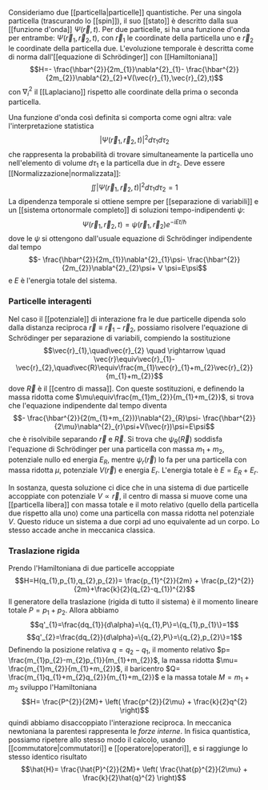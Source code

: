 Consideriamo due [[particella|particelle]] quantistiche. Per una singola particella (trascurando lo [[spin]]), il suo [[stato]] è descritto dalla sua [[funzione d'onda]] $\Psi(\vec{r},t)$. Per due particelle, si ha una funzione d'onda per entrambe: $\Psi(\vec{r}_{1},\vec{r}_{2},t)$, con $\vec{r}_{1}$ le coordinate della particella uno e $\vec{r}_{2}$ le coordinate della particella due. L'evoluzione temporale è descritta come di norma dall'[[equazione di Schrödinger]] con [[Hamiltoniana]]
$$H=- \frac{\hbar^{2}}{2m_{1}}\nabla^{2}_{1}- \frac{\hbar^{2}}{2m_{2}}\nabla^{2}_{2}+V(\vec{r}_{1},\vec{r}_{2},t)$$
con $\nabla^{2}_{i}$ il [[Laplaciano]] rispetto alle coordinate della prima o seconda particella.

Una funzione d'onda così definita si comporta come ogni altra: vale l'interpretazione statistica
$$|\Psi(\vec{r}_{1},\vec{r}_{2},t)|^{2}d\tau_{1}d\tau_{2}$$
che rappresenta la probabilità di trovare simultaneamente la particella uno nell'elemento di volume $d\tau_{1}$ e la particella due in $d\tau_{2}$. Deve essere [[Normalizzazione|normalizzata]]:
$$\iint|\Psi(\vec{r}_{1},\vec{r}_{2},t)|^{2}d\tau_{1}d\tau_{2}=1$$
La dipendenza temporale si ottiene sempre per [[separazione di variabili]] e un [[sistema ortonormale completo]] di soluzioni tempo-indipendenti $\psi$:
$$\Psi(\vec{r}_{1},\vec{r}_{2},t)=\psi(\vec{r}_{1},\vec{r}_{2})e^{-i E t/\hbar}$$
dove le $\psi$ si ottengono dall'usuale equazione di Schrödinger indipendente dal tempo
$$- \frac{\hbar^{2}}{2m_{1}}\nabla^{2}_{1}\psi- \frac{\hbar^{2}}{2m_{2}}\nabla^{2}_{2}\psi+ V \psi=E\psi$$
e $E$ è l'energia totale del sistema.
### Particelle interagenti
Nel caso il [[potenziale]] di interazione fra le due particelle dipenda solo dalla distanza reciproca $\vec{r}\equiv\vec{r}_{1}-\vec{r}_{2}$, possiamo risolvere l'equazione di Schrödinger per separazione di variabili, compiendo la sostituzione
$$\vec{r}_{1},\quad\vec{r}_{2} \quad \rightarrow \quad \vec{r}\equiv\vec{r}_{1}-\vec{r}_{2},\quad\vec{R}\equiv\frac{m_{1}\vec{r}_{1}+m_{2}\vec{r}_{2}}{m_{1}+m_{2}}$$
dove $\vec{R}$ è il [[centro di massa]]. Con queste sostituzioni, e definendo la massa ridotta come $\mu\equiv\frac{m_{1}m_{2}}{m_{1}+m_{2}}$, si trova che l'equazione indipendente dal tempo diventa
$$- \frac{\hbar^{2}}{2(m_{1}+m_{2})}\nabla^{2}_{R}\psi- \frac{\hbar^{2}}{2\mu}\nabla^{2}_{r}\psi+V(\vec{r})\psi=E\psi$$
che è risolvibile separando $\vec{r}$ e $\vec{R}$. Si trova che $\psi_{R}(\vec{R})$ soddisfa l'equazione di Schrödinger per una particella con massa $m_{1}+m_{2}$, potenziale nullo ed energia $E_{R}$, mentre $\psi_{r}(\vec{r})$ lo fa per una particella con massa ridotta $\mu$, potenziale $V(\vec{r})$ e energia $E_{r}$. L'energia totale è $E=E_{R}+E_{r}$.

In sostanza, questa soluzione ci dice che in una sistema di due particelle accoppiate con potenziale $V\propto\vec{r}$, il centro di massa si muove come una [[particella libera]] con massa totale e il moto relativo (quello della particella due rispetto alla uno) come una particella con massa ridotta nel potenziale $V$. Questo riduce un sistema a due corpi ad uno equivalente ad un corpo. Lo stesso accade anche in meccanica classica.
### Traslazione rigida
Prendo l'Hamiltoniana di due particelle accoppiate
$$H=H(q_{1},p_{1},q_{2},p_{2})= \frac{p_{1}^{2}}{2m} + \frac{p_{2}^{2}}{2m}+\frac{k}{2}(q_{2}-q_{1})^{2}$$
Il generatore della traslazione (rigida di tutto il sistema) è il momento lineare totale $P=p_{1}+p_{2}$. Allora abbiamo
$$q'_{1}=\frac{dq_{1}}{d\alpha}=\{q_{1},P\}=\{q_{1},p_{1}\}=1$$
$$q'_{2}=\frac{dq_{2}}{d\alpha}=\{q_{2},P\}=\{q_{2},p_{2}\}=1$$
Definendo la posizione relativa $q=q_{2}-q_{1}$, il momento relativo $p= \frac{m_{1}p_{2}-m_{2}p_{1}}{m_{1}+m_{2}}$, la massa ridotta $\mu= \frac{m_{1}m_{2}}{m_{1}+m_{2}}$, il baricentro $Q= \frac{m_{1}q_{1}+m_{2}q_{2}}{m_{1}+m_{2}}$ e la massa totale $M=m_{1}+m_{2}$ sviluppo l'Hamiltoniana
$$H= \frac{P^{2}}{2M}+ \left( \frac{p^{2}}{2\mu} + \frac{k}{2}q^{2} \right)$$
quindi abbiamo disaccoppiato l'interazione reciproca. In meccanica newtoniana la parentesi rappresenta le *forze interne*. In fisica quantistica, possiamo ripetere allo stesso modo il calcolo, usando [[commutatore|commutatori]] e [[operatore|operatori]], e si raggiunge lo stesso identico risultato
$$\hat{H}= \frac{\hat{P}^{2}}{2M}+ \left( \frac{\hat{p}^{2}}{2\mu} + \frac{k}{2}\hat{q}^{2} \right)$$
